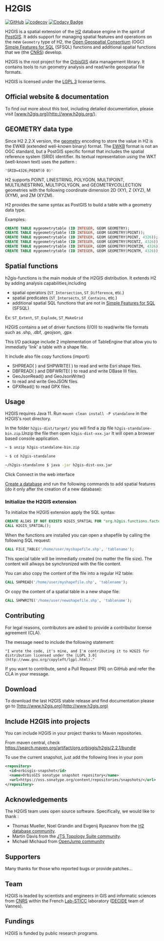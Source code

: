 # H2GIS
[![GitHub](https://img.shields.io/github/license/orbisgis/h2gis.svg)](https://github.com/orbisgis/h2gis/blob/master/LICENSE.md) 
[![codecov](https://img.shields.io/codecov/c/github/orbisgis/h2gis.svg)](https://codecov.io/gh/orbisgis/h2gis) 
[![Codacy Badge](https://img.shields.io/codacy/grade/93899ea0675d43a2a3787ce5dd3c5595.svg)](https://www.codacy.com/app/orbisgis/h2gis?utm_source=github.com&amp;utm_medium=referral&amp;utm_content=orbisgis/h2gis&amp;utm_campaign=Badge_Grade) 

H2GIS is a spatial extension of the [H2](http://www.h2database.com/) database engine in the spirit of [PostGIS](http://postgis.net/). It adds support for managing spatial features and operations on the new `Geometry` type of H2, the [Open
Geospatial Consortium](http://www.opengeospatial.org/) (OGC) [Simple Features for SQL](http://www.opengeospatial.org/standards/sfs) (SFSQL) functions and additional spatial functions that we (the [CNRS](http://www.cnrs.fr/))
develop. 

H2GIS is the root project for the [OrbisGIS](http://www.orbisgis.org/) data management library. It contains tools to run geometry analysis and read/write geospatial file formats.

H2GIS is licensed under the [LGPL 3](https://www.gnu.org/licenses/lgpl-3.0.fr.html) license terms.

## Official website & documentation

To find out more about this tool, including detailed documentation, please visit [www.h2gis.org](http://www.h2gis.org/).

## GEOMETRY data type

Since H2 2.2.X version, the [geometry](https://h2database.com/html/datatypes.html?highlight=geometry&search=geometry#geometry_type) encoding to store the value in H2 is the EWKB (extended well-known binary) format. The [EWKB](https://postgis.net/docs/using_postgis_dbmanagement.html#EWKB_EWKT) format is not an OGC standard, but a PostGIS specific format that includes the spatial reference system (SRID) identifier.
Its textual representation using the WKT (well-known text) uses the pattern :

```
'SRID=4326;POINT(0 0)'
```
H2 supports POINT, LINESTRING, POLYGON, MULTIPOINT, MULTILINESTRING, MULTIPOLYGON, and GEOMETRYCOLLECTION geometries with the following coordinate dimension 2D (XY), Z (XYZ), M (XYM), and ZM (XYZM).

H2 provides the same syntax as PostGIS to build a table with a geometry data type.

Examples:

```sql
CREATE TABLE mygeometrytable (ID INTEGER, GEOM GEOMETRY);
CREATE TABLE mygeometrytable (ID INTEGER, GEOM GEOMETRY(POINT));
CREATE TABLE mygeometrytable (ID INTEGER, GEOM GEOMETRY(POINT, 4326));
CREATE TABLE mygeometrytable (ID INTEGER, GEOM GEOMETRY(POINTZ, 4326));
CREATE TABLE mygeometrytable (ID INTEGER, GEOM GEOMETRY(POINTZM, 4326));
CREATE TABLE mygeometrytable (ID INTEGER, GEOM GEOMETRY(POINTM, 4326));
```

## Spatial functions

h2gis-functions is the main module of the H2GIS distribution. 
It extends H2 by adding analysis capabilities,including
* spatial operators (`ST_Intersection`, `ST_Difference`, etc.)
* spatial predicates (`ST_Intersects`, `ST_Contains`, etc.)
* additional spatial SQL functions that are not in [Simple Features for SQL](http://www.opengeospatial.org/standards/sfs) (SFSQL)

Ex: `ST_Extent`, `ST_Explode`, `ST_MakeGrid`

H2GIS contains a set of driver functions (I/O)) to read/write file formats such as .shp, .dbf, .geojson, .gpx

This I/O package include 2 implementation of TableEngine that allow you to immediatly 'link' a table with a shape file.

It include also file copy functions (import):
* SHPREAD( ) and SHPWRITE( ) to read and write Esri shape files.
* DBFREAD( ) and DBFWRITE( ) to read and write DBase III files.
* GeoJsonRead() and GeoJsonWrite() 
* to read and write GeoJSON files.
* GPXRead() to read GPX files.

## Usage

H2GIS requires Java 11. Run `maven clean install -P standalone` in the H2GIS's root directory.

In the folder `h2gis-dist/target/` you will find a zip file `h2gis-standalone-bin.zip`.Unzip the file then open `h2gis-dist-xxx.jar` It will open a browser based console application.

```bash
~ $ unzip h2gis-standalone-bin.zip

~ $ cd h2gis-standalone

~/h2gis-standalone $ java -jar h2gis-dist-xxx.jar
```
Click Connect in the web interface

[Create a database](http://www.h2database.com/html/quickstart.html) and run the following commands to add spatial features (do it only after the creation of a new database):

### Initialize the H2GIS extension

To initialize the H2GIS extension apply the SQL syntax:

```sql
CREATE ALIAS IF NOT EXISTS H2GIS_SPATIAL FOR "org.h2gis.functions.factory.H2GISFunctions.load";
CALL H2GIS_SPATIAL();
```

When the functions are installed you can open a shapefile by calling the following SQL request:

```sql
CALL FILE_TABLE('/home/user/myshapefile.shp', 'tablename');
```
This special table will be immediatly created (no matter the file size). The content will allways be synchronized with the file content.

You can also copy the content of the file into a regular H2 table:

```sql
CALL SHPREAD('/home/user/myshapefile.shp', 'tablename');
```

Or copy the content of a spatial table in a new shape file:

```sql
CALL SHPWRITE('/home/user/newshapefile.shp', 'tablename');
```

## Contributing

For legal reasons, contributors are asked to provide a contributor license agreement (CLA). 

The message need to include the following statement:

```
"I wrote the code, it's mine, and I'm contributing it to H2GIS for distribution licensed under the [LGPL 3.0](http://www.gnu.org/copyleft/lgpl.html)." 
```

If you want to contribute, send a Pull Request (PR) on GitHub and refer the CLA in your message.

## Download

To download the last H2GIS stable release and find documentation please go to [http://www.h2gis.org](http://www.h2gis.org)


## Include H2GIS into projects

You can include H2GIS in your project thanks to Maven repositories.

From maven central, check https://search.maven.org/artifact/org.orbisgis/h2gis/2.2.1/bundle

To use the current snapshot, just add the following lines in your pom

```xml
<repository>
  <id>orbisgis-snapshot</id>
  <name>OrbisGIS sonatype snapshot repository</name>
  <url>https://oss.sonatype.org/content/repositories/snapshots/</url>
</repository>
```

## Acknowledgements

The H2GIS team uses open source software. Specifically, we would like to thank  :

* Thomas Mueller, Noel Grandin and Evgenij Ryazanov from the [H2 database community](http://www.h2database.com).
* Martin Davis from the [JTS Topology Suite community](https://github.com/locationtech/jts).
* Michaël Michaud from [OpenJump community](https://github.com/openjump-gis)

## Supporters

Many thanks for those who reported bugs or provide patches...  


## Team

H2GIS is leaded by scientists and engineers in GIS and informatic sciences from [CNRS](https://www.cnrs.fr/) within the French [Lab-STICC](https://labsticc.fr/fr) laboratory ([DECIDE](https://labsticc.fr/fr/equipes/decide) team of Vannes).


## Fundings

H2GIS is funded by public research programs.